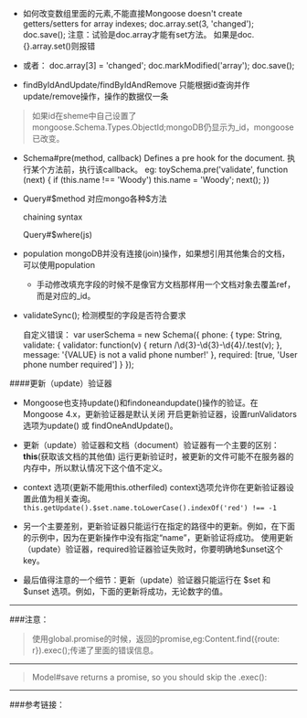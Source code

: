 - 如何改变数组里面的元素,不能直接Mongoose doesn't create getters/setters for array indexes;
doc.array.set(3, 'changed');
doc.save();
注意：试验是doc.array才能有set方法。
如果是doc.{}.array.set()则报错

- 或者：
doc.array[3] = 'changed';
doc.markModified('array');
doc.save();

- findByIdAndUpdate/findByIdAndRemove
只能根据id查询并作update/remove操作，操作的数据仅一条
> 如果id在sheme中自己设置了mongoose.Schema.Types.ObjectId;mongoDB仍显示为_id，mongoose已改变。
- Schema#pre(method, callback)
Defines a pre hook for the document.
执行某个方法前，执行该callback。
eg:
toySchema.pre('validate', function (next) {
  if (this.name !== 'Woody') this.name = 'Woody';
  next();
})

- Query#\$method	对应mongo各种$方法

	chaining syntax

	Query#$where(js)

- population 
mongoDB并没有连接(join)操作，如果想引用其他集合的文档，可以使用population
   
	-  手动修改填充字段的时候不是像官方文档那样用一个文档对象去覆盖ref，而是对应的_id。


- validateSync();
    检测模型的字段是否符合要求

    自定义错误：
    var userSchema = new Schema({
      phone: {
        type: String,
        validate: {
          validator: function(v) {
            return /\d{3}-\d{3}-\d{4}/.test(v);
          },
          message: '{VALUE} is not a valid phone number!'
        },
        required: [true, 'User phone number required']
      }
    });

####更新（update）验证器

- Mongoose也支持update()和findoneandupdate()操作的验证。在Mongoose 4.x，更新验证器是默认关闭
开启更新验证器，设置runValidators选项为update() 或 findOneAndUpdate()。

- 更新（update）验证器和文档（document）验证器有一个主要的区别：**this**(获取该文档的其他值)
运行更新验证时，被更新的文件可能不在服务器的内存中，所以默认情况下这个值不定义。

- context 选项(更新不能用this.otherfiled)
context选项允许你在更新验证器设置此值为相关查询。
```this.getUpdate().$set.name.toLowerCase().indexOf('red') !== -1```

- 另一个主要差别，更新验证器只能运行在指定的路径中的更新。例如，在下面的示例中，因为在更新操作中没有指定“name”，更新验证将成功。
使用更新（update）验证器，required验证器验证失败时，你要明确地$unset这个key。

- 最后值得注意的一个细节：更新（update）验证器只能运行在 \$set 和 \$unset 选项。例如，下面的更新将成功，无论数字的值。

---

###注意：
> 使用global.promise的时候，返回的promise,eg:Content.find({route: r}).exec();传递了里面的错误信息。

---


> Model#save returns a promise, so you should skip the .exec():

---


###参考链接：
